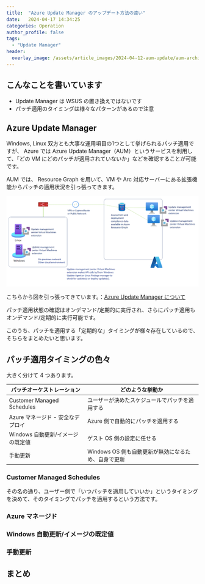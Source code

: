 ```yaml
---
title:  "Azure Update Manager のアップデート方法の違い"
date:   2024-04-17 14:34:25
categories: Operation
author_profile: false
tags:
  - "Update Manager"
header:
  overlay_image: /assets/article_images/2024-04-12-aum-update/aum-architecture.png
---
```


## こんなことを書いています

* Update Manager は WSUS の置き換えではないです
* パッチ適用のタイミングは様々なパターンがあるので注意

## Azure Update Manager

Windows, Linux 双方とも大事な運用項目の1つとして挙げられるパッチ適用ですが、
Azure では Azure Update Manager（AUM）というサービスを利用して、「どの VM にどのパッチが適用されていないか」などを確認することが可能です。

AUM では、 Resource Graph を用いて、VM や Arc 対応サーバーにある拡張機能からパッチの適用状況を引っ張ってきます。

![AUM Architecture](/assets/article_images/2024-04-12-aum-update/aum-architecture.png)

こちらから図を引っ張ってきています。：[Azure Update Manager について](https://learn.microsoft.com/ja-jp/azure/update-manager/overview?tabs=azure-vms#key-benefits)

パッチ適用状態の確認はオンデマンド/定期的に実行され、さらにパッチ適用もオンデマンド/定期的に実行可能です。

このうち、パッチを適用する「定期的な」タイミングが様々存在しているので、そちらをまとめたいと思います。

## パッチ適用タイミングの色々

大きく分けて 4 つあります。

| パッチオーケストレーション | どのような挙動か |
| --- | --- |
| Customer Managed Schedules | ユーザーが決めたスケジュールでパッチを適用する |
| Azure マネージド - 安全なデプロイ | Azure 側で自動的にパッチを適用する |
| Windows 自動更新/イメージの既定値 | ゲスト OS 側の設定に任せる |
| 手動更新 | Windows OS 側も自動更新が無効になるため、自身で更新 |

### Customer Managed Schedules

その名の通り、ユーザー側で「いつパッチを適用していいか」というタイミングを決めて、そのタイミングでパッチを適用するという方法です。

### Azure マネージド

### Windows 自動更新/イメージの既定値

### 手動更新

## まとめ

